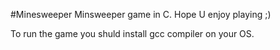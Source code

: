#Minesweeper
Minsweeper game in C. Hope U enjoy playing ;)

To run the game you shuld install gcc compiler on your OS.
